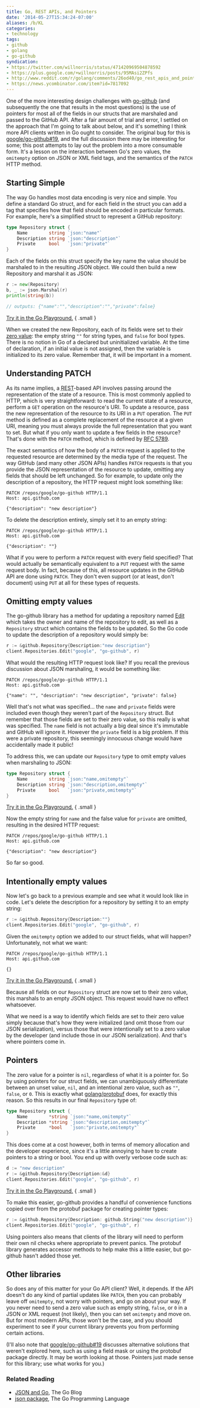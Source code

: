 ```yaml
---
title: Go, REST APIs, and Pointers
date: '2014-05-27T15:34:24-07:00'
aliases: /b/KL
categories:
- technology
tags:
- github
- golang
- go-github
syndication:
- https://twitter.com/willnorris/status/471420969504878592
- https://plus.google.com/+willnorris/posts/95MAsi2ZPfs
- http://www.reddit.com/r/golang/comments/26od40/go_rest_apis_and_pointers/
- https://news.ycombinator.com/item?id=7817092
---
```

One of the more interesting design challenges with [go-github][] (and subsequently the one that results in the most
questions) is the use of pointers for most all of the fields in our structs that are marshaled and passed to the GitHub
API.  After a fair amount of trial and error, I settled on the approach that I'm going to talk about below, and it's
something I think more API clients written in Go ought to consider.  The original bug for this is
[google/go-github#19][], and the full discussion there may be interesting for some; this post attempts to lay out the
problem into a more consumable form.  It's a lesson on the interaction between Go's zero values, the `omitempty` option
on JSON or XML field tags, and the semantics of the `PATCH` HTTP method.

[go-github]: https://github.com/google/go-github
[google/go-github#19]: https://github.com/google/go-github/issues/19


## Starting Simple ##

The way Go handles most data encoding is very nice and simple.  You define a standard Go struct, and for each field in
the struct you can add a tag that specifies how that field should be encoded in particular formats.  For example, here's
a simplified struct to represent a GitHub repository:

``` go
type Repository struct {
    Name        string `json:"name"`
    Description string `json:"description"`
    Private     bool   `json:"private"`
}
```

Each of the fields on this struct specify the key name the value should be marshaled to in the resulting JSON object.
We could then build a new Repository and marshal it as JSON:

``` go
r := new(Repository)
b, _ := json.Marshal(r)
println(string(b))

// outputs: {"name":"","description":"","private":false}
```

[Try it in the Go Playground.](https://play.golang.org/p/jT8_RVjWfN)
{ .small }

When we created the new Repository, each of its fields were set to their [zero value][]: the empty string `""` for
string types, and `false` for bool types.  There is no notion in Go of a declared but uninitialized variable.
At the time of declaration, if an initial value is not assigned, then the variable is initialized to its zero value.
Remember that, it will be important in a moment.

[zero value]: http://golang.org/ref/spec#The_zero_value


## Understanding PATCH ##

As its name implies, a <abbr title="Representational State Transfer">REST</abbr>-based API involves passing around the representation of the state of a resource.  This is
most commonly applied to HTTP, which is very straightforward: to read the current state of a resource, perform a `GET`
operation on the resource's URI.  To update a resource, pass the new representation of the resource to its URI in a
`PUT` operation.  The `PUT` method is defined as a complete replacement of the resource at a given URI, meaning you must
always provide the full representation that you want to set.  But what if you only want to update a few fields in the
resource?  That's done with the `PATCH` method, which is defined by [RFC 5789][patch].

The exact semantics of how the body of a `PATCH` request is applied to the requested resource are determined by the
media type of the request.  The way GitHub (and many other JSON APIs) handles `PATCH` requests is that you provide the
JSON representation of the resource to update, omitting any fields that should be left unchanged.  So for example, to
update only the description of a repository, the HTTP request might look something like:

``` http
PATCH /repos/google/go-github HTTP/1.1
Host: api.github.com

{"description": "new description"}
```

To delete the description entirely, simply set it to an empty string:

``` http
PATCH /repos/google/go-github HTTP/1.1
Host: api.github.com

{"description": ""}
```

What if you were to perform a `PATCH` request with every field specified?  That would actually be semantically
equivalent to a `PUT` request with the same request body.  In fact, because of this, all resource updates in the GitHub
API are done using `PATCH`.  They don't even support (or at least, don't document) using `PUT` at all for these types of
requests.

[PATCH]: http://tools.ietf.org/html/rfc5789.html


## Omitting empty values ##

The go-github library has a method for updating a repository named [Edit][repositories.edit] which takes the owner and
name of the repository to edit, as well as a `Repository` struct which contains the fields to be updated.  So the Go
code to update the description of a repository would simply be:

``` go
r := &github.Repository{Description:"new description"}
client.Repositories.Edit("google", "go-github", r)
```

What would the resulting HTTP request look like?  If you recall the previous discussion about JSON marshaling, it would
be something like:

``` http
PATCH /repos/google/go-github HTTP/1.1
Host: api.github.com

{"name": "", "description": "new description", "private": false}
```

Well that's not what was specified... the `name` and `private` fields were included even though they weren't part of the
`Repository` struct.  But remember that those fields are set to their zero value, so this really is what was specified.
The `name` field is not actually a big deal since it's immutable and GitHub will ignore it.  However the `private` field
is a big problem.  If this were a private repository, this seemingly innocuous change would have accidentally made it
public!

To address this, we can update our `Repository` type to omit empty values when marshaling to JSON:

``` go
type Repository struct {
    Name        string `json:"name,omitempty"`
    Description string `json:"description,omitempty"`
    Private     bool   `json:"private,omitempty"`
}
```

[Try it in the Go Playground.](https://play.golang.org/p/R_bGLOiJP3)
{ .small }

Now the empty string for `name` and the false value for `private` are omitted, resulting in the desired HTTP request:

``` http
PATCH /repos/google/go-github HTTP/1.1
Host: api.github.com

{"description": "new description"}
```

[repositories.edit]: http://godoc.org/github.com/google/go-github/github#RepositoriesService.Edit

So far so good.

## Intentionally empty values ##

Now let's go back to a previous example and see what it would look like in code.  Let's delete the description for a
repository by setting it to an empty string:

``` go
r := &github.Repository{Description:""}
client.Repositories.Edit("google", "go-github", r)
```

Given the `omitempty` option we added to our struct fields, what will happen?  Unfortunately, not what we want:

``` http
PATCH /repos/google/go-github HTTP/1.1
Host: api.github.com

{}
```

[Try it in the Go Playground.](https://play.golang.org/p/P57mxpmkPR)
{ .small }

Because all fields on our `Repository` struct are now set to their zero value, this marshals to an empty JSON object.
This request would have no effect whatsoever.

What we need is a way to identify which fields are set to their zero value simply because that's how they were
initialized (and omit those from our JSON serialization), versus those that were intentionally set to a zero value by
the developer (and include those in our JSON serialization).  And that's where pointers come in.

## Pointers ##

The zero value for a pointer is `nil`, regardless of what it is a pointer for.  So by using pointers for our struct
fields, we can unambiguously differentiate between an unset value, `nil`, and an intentional zero value, such as `""`,
`false`, or `0`.  This is exactly what [golang/protobuf][] does, for exactly this reason.  So this results in our final
`Repository` type of:

``` go
type Repository struct {
    Name        *string `json:"name,omitempty"`
    Description *string `json:"description,omitempty"`
    Private     *bool   `json:"private,omitempty"`
}
```

This does come at a cost however, both in terms of memory allocation and the developer experience, since it's a little
annoying to have to create pointers to a string or bool.  You end up with overly verbose code such as:

``` go
d := "new description"
r := &github.Repository{Description:&d}
client.Repositories.Edit("google", "go-github", r)
```

[Try it in the Go Playground.](https://play.golang.org/p/1oSPiyrcoY)
{ .small }

To make this easier, go-github provides a handful of convenience functions copied over from the protobuf package for
creating pointer types:

``` go
r := &github.Repository{Description: github.String("new description")}
client.Repositories.Edit("google", "go-github", r)
```

Using pointers also means that clients of the library will need to perform their own nil checks where appropriate to
prevent panics.  The protobuf library generates accessor methods to help make this a little easier, but go-github hasn't
added those yet.

[golang/protobuf]: https://github.com/golang/protobuf

## Other libraries ##

So does any of this matter for your Go API client?  Well, it depends.  If the API doesn't do any kind of partial updates
like `PATCH`, then you can probably leave off `omitempty`, not worry with pointers, and go on about your way.  If you
never need to send a zero value such as empty string, `false`, or `0` in a JSON or XML request (not likely), then you
can set `omitempty` and move on.  But for most modern APIs, those won't be the case, and you should experiment to see if
your current library prevents you from performing certain actions.

(I'll also note that [google/go-github#19][] discusses alternative solutions that weren't explored here, such as using
a field mask or using the protobuf package directly.  It may be worth looking at those.  Pointers just made sense for
this library; use what works for you.)

### Related Reading ###

 - [JSON and Go](http://blog.golang.org/json-and-go), The Go Blog
 - [json package](http://golang.org/pkg/encoding/json/), The Go Programming Language
